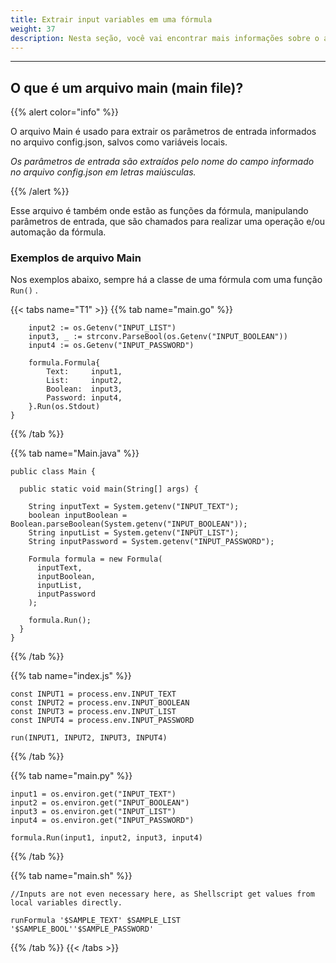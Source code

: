 ```yaml
---
title: Extrair input variables em uma fórmula
weight: 37
description: Nesta seção, você vai encontrar mais informações sobre o arquivo main de uma fórmula.
---
```


---

## O que é um arquivo main \(main file\)? <a id="what-is-the-main-file"></a>

{{% alert color="info" %}}

O arquivo Main é usado para extrair os parâmetros de entrada informados no arquivo config.json, salvos como variáveis locais. 

_Os parâmetros de entrada são extraídos pelo nome do campo informado no arquivo config.json em letras maiúsculas._ 

{{% /alert %}}

Esse arquivo é também onde estão as funções da fórmula, manipulando parâmetros de entrada, que são chamados para realizar uma operação e/ou automação da fórmula. 

### Exemplos de arquivo Main <a id="main-file-examples"></a>

Nos exemplos abaixo, sempre há a classe de uma fórmula com uma função `Run()` .

{{< tabs name="T1" >}}
{{% tab name="main.go" %}}
```text
	input2 := os.Getenv("INPUT_LIST")
	input3, _ := strconv.ParseBool(os.Getenv("INPUT_BOOLEAN"))
	input4 := os.Getenv("INPUT_PASSWORD")

	formula.Formula{
		Text:     input1,
		List:     input2,
		Boolean:  input3,
		Password: input4,
	}.Run(os.Stdout)
}
```
{{% /tab %}}

{{% tab name="Main.java" %}}
```
public class Main {

  public static void main(String[] args) {

    String inputText = System.getenv("INPUT_TEXT");
    boolean inputBoolean = Boolean.parseBoolean(System.getenv("INPUT_BOOLEAN"));
    String inputList = System.getenv("INPUT_LIST");
    String inputPassword = System.getenv("INPUT_PASSWORD");

    Formula formula = new Formula(
      inputText, 
      inputBoolean, 
      inputList, 
      inputPassword
    );
    
    formula.Run();
  }
}
```
{{% /tab %}}

{{% tab name="index.js" %}}
```
const INPUT1 = process.env.INPUT_TEXT
const INPUT2 = process.env.INPUT_BOOLEAN
const INPUT3 = process.env.INPUT_LIST
const INPUT4 = process.env.INPUT_PASSWORD

run(INPUT1, INPUT2, INPUT3, INPUT4)
```
{{% /tab %}}

{{% tab name="main.py" %}}
```
input1 = os.environ.get("INPUT_TEXT")
input2 = os.environ.get("INPUT_BOOLEAN")
input3 = os.environ.get("INPUT_LIST")
input4 = os.environ.get("INPUT_PASSWORD")

formula.Run(input1, input2, input3, input4)
```
{{% /tab %}}

{{% tab name="main.sh" %}}
```
//Inputs are not even necessary here, as Shellscript get values from local variables directly.

runFormula '$SAMPLE_TEXT' $SAMPLE_LIST '$SAMPLE_BOOL''$SAMPLE_PASSWORD'
```
{{% /tab %}}
{{< /tabs >}}
